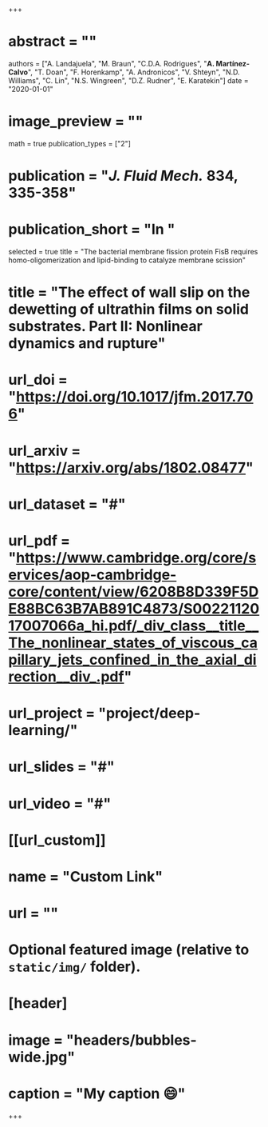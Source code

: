 +++

# abstract = ""
authors = ["A. Landajuela", "M. Braun", "C.D.A. Rodrigues", "**A. Martínez-Calvo**", "T. Doan", "F. Horenkamp", "A. Andronicos", "V. Shteyn", "N.D. Williams", "C. Lin", "N.S. Wingreen", "D.Z. Rudner", "E. Karatekin"]
date = "2020-01-01"
# image_preview = ""
math = true
publication_types = ["2"]
# publication = "_J. Fluid Mech._ **834**, 335-358"
# publication_short = "In "
selected = true
title = "The bacterial membrane fission protein FisB requires homo-oligomerization and lipid-binding to catalyze membrane scission"
# title = "The effect of wall slip on the dewetting of ultrathin films on solid substrates. Part II: Nonlinear dynamics and rupture"
# url_doi = "https://doi.org/10.1017/jfm.2017.706"
# url_arxiv = "https://arxiv.org/abs/1802.08477"
# url_dataset = "#"
# url_pdf = "https://www.cambridge.org/core/services/aop-cambridge-core/content/view/6208B8D339F5DE88BC63B7AB891C4873/S0022112017007066a_hi.pdf/_div_class__title__The_nonlinear_states_of_viscous_capillary_jets_confined_in_the_axial_direction__div_.pdf"
# url_project = "project/deep-learning/"
# url_slides = "#"
# url_video = "#"

# [[url_custom]]
 # name = "Custom Link"
 # url = ""

# Optional featured image (relative to `static/img/` folder).
# [header]
# image = "headers/bubbles-wide.jpg"
# caption = "My caption :smile:"

+++
